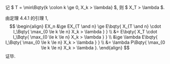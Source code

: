 记 $ T = \min\Bqty{k \colon k \ge 0, X_k > \lambda} $, 则 $ X_T > \lambda $.

由定理 4.4.1 的引理 1,
$$
\begin{align}
EX_n &\ge EX_{T \and n}
\ge E\bqty{
	X_{T \and n} \cdot I_\Bqty{
		\max_{0 \le k \le n} X_k > \lambda
	}
} \\
&= E\bqty{
	X_T \cdot I_\Bqty{
		\max_{0 \le k \le n} X_k > \lambda
	}
} \\
&\ge \lambda E\bqty{
	I_\Bqty{
		\max_{0 \le k \le n} X_k > \lambda
	}
} \\
&= \lambda P\Bqty{
	\max_{0 \le k \le n} X_k > \lambda
}.
\end{align}
$$
证毕.